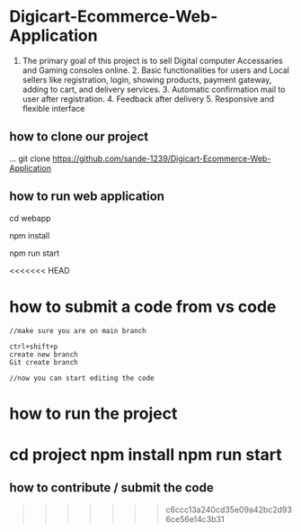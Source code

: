 # Digicart-Ecommerce-Web-Application
1. The primary goal of this project is to sell Digital computer Accessaries and Gaming consoles online. 2.  Basic functionalities for users and Local sellers like registration, login, showing products, payment gateway, adding to cart, and delivery services. 3. Automatic confirmation mail to user after registration. 4. Feedback after delivery 5. Responsive and flexible interface
## how to clone our project
...
git clone https://github.com/sande-1239/Digicart-Ecommerce-Web-Application

## how to run web application
cd webapp

npm install

npm run start

<<<<<<< HEAD
# how to submit a code from vs code
```
//make sure you are on main branch

ctrl+shift+p
create new branch
Git create branch

//now you can start editing the code
```
# how to run the project
cd project
npm install
npm run start
=======
## how to contribute / submit the code

>>>>>>> c6ccc13a240cd35e09a42bc2d936ce56e14c3b31

